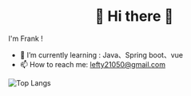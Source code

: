 # <center>👋  Hi there 👋</center>
I'm Frank ! 

- 🌱 I’m currently learning : Java、Spring boot、vue
- 📫 How to reach me: lefty21050@gmail.com



![Top Langs](https://github-readme-stats.vercel.app/api/top-langs/?username=Frank0321)

<!--
**Frank0321/Frank0321** is a ✨ _special_ ✨ repository because its `README.md` (this file) appears on your GitHub profile.

Here are some ideas to get you started:

- 🔭 I’m currently working on ...
- 🌱 I’m currently learning ...
- 👯 I’m looking to collaborate on ...
- 🤔 I’m looking for help with ...
- 💬 Ask me about ...
- 📫 How to reach me: ...
- 😄 Pronouns: ...
- ⚡ Fun fact: ...
![Anurag's github stats](https://github-readme-stats.vercel.app/api?username=Frank0321&theme=vue-dark)
-->
